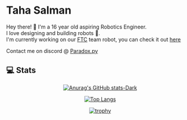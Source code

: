 # Taha Salman

<div align="left">

Hey there! 👋 I'm a 16 year old aspiring Robotics Engineer.\
I love designing and building robots 🤖. \
I'm currently working on our [FTC](https://www.firstaustralia.org/first-tech-challenge) team robot, you can check it out [here](https://instagram.com/ironlionsftc)

Contact me on discord @ [Paradox.py](https://discord.com/users/733568404081999932)

## 💻 Stats 

<div align="center">

[![Anurag's GitHub stats-Dark](https://github-readme-stats.vercel.app/api?username=paradoxiscoding&show_icons=true&theme=dark#gh-dark-mode-only)](https://github.com/anuraghazra/github-readme-stats#gh-dark-mode-only)

[![Top Langs](https://github-readme-stats.vercel.app/api/top-langs/?username=paradoxiscoding&theme=dark&card_width=467px)](https://github.com/anuraghazra/github-readme-stats)

[![trophy](https://github-profile-trophy.vercel.app/?username=paradoxiscoding&row=1&theme=onedark)](https://github.com/ryo-ma/github-profile-trophy)

